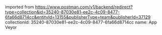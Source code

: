 imported from https://www.postman.com/v1/backend/redirect?type=collection&id=35240-87030e81-ee2c-4c09-8477-6fa66d8714cc&entityId=13155&publisherType=team&publisherId=37129
collectionId: 35240-87030e81-ee2c-4c09-8477-6fa66d8714cc
name: App Veyor
